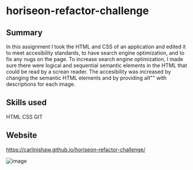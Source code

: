 # horiseon-refactor-challenge

## Summary
In this assignment I took the HTML and CSS of an application and edited it to meet accesibility standards, 
to have search engine optimization, and to fix any nugs on the page. 
To increase search engine optimization, I made sure there were logical and sequential semantic elements in the HTML that could be read by a screan reader. 
The accesibility was increased by changing the semantic HTML elements and by providing alt"" with descriptions for each image. 

## Skills used
HTML CSS GIT

## Website
https://carlinjshaw.github.io/horiseon-refactor-challenge/

![image](https://user-images.githubusercontent.com/82618604/116765660-328abe80-a9f4-11eb-953a-1af493fe8098.png)

